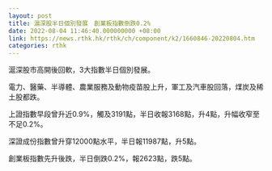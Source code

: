 ```yaml
---
layout: post
title: 滬深股半日個別發展　創業板指數倒跌0.2%
date: 2022-08-04 11:46:40.000000000 +08:00
link: https://news.rthk.hk/rthk/ch/component/k2/1660846-20220804.htm
categories: rthk
---
```


滬深股市高開後回軟，3大指數半日個別發展。

電力、醫藥、半導體、農業服務及動物疫苗股上升，軍工及汽車股回落，煤炭及稀土股都跌。

上證指數早段曾升近0.9%，觸及3191點，半日收報3168點，升4點，升幅收窄至不足0.2%。

深證成份指數曾升穿12000點水平，半日報11987點，升5點。

創業板指數先升後跌，半日倒跌0.2%，報2623點，跌5點。
